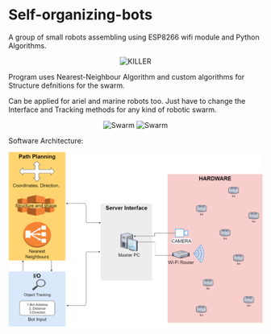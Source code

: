 # Self-organizing-bots
A group of small robots assembling using ESP8266 wifi module and Python Algorithms.

<p align="center">
<img src="Img/IMG_1442.JPG" alt="KILLER" width="400">
</p

Program uses Nearest-Neighbour Algorithm and custom algorithms for Structure defnitions for the swarm.

Can be applied for ariel and marine robots too.
Just have to change the Interface and Tracking methods for any kind of robotic swarm.
<p align="center">
<img src="Img/IMG_1889.JPG" alt="Swarm" width="300">
<img src="Img/IMG_1883.JPG" alt="Swarm" width="300">
</p

Software Architecture:


<p align="center">
<img src="Img/Software_Architecture.png" alt="Swarm" width="700">
</p

